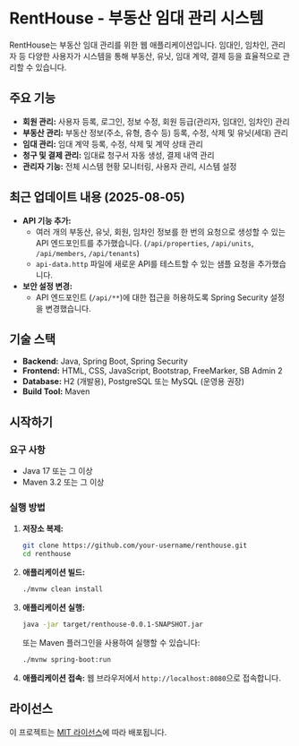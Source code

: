 # RentHouse - 부동산 임대 관리 시스템

RentHouse는 부동산 임대 관리를 위한 웹 애플리케이션입니다. 임대인, 임차인, 관리자 등 다양한 사용자가 시스템을 통해 부동산, 유닛, 임대 계약, 결제 등을 효율적으로 관리할 수 있습니다.

## 주요 기능

- **회원 관리:** 사용자 등록, 로그인, 정보 수정, 회원 등급(관리자, 임대인, 임차인) 관리
- **부동산 관리:** 부동산 정보(주소, 유형, 층수 등) 등록, 수정, 삭제 및 유닛(세대) 관리
- **임대 관리:** 임대 계약 등록, 수정, 삭제 및 계약 상태 관리
- **청구 및 결제 관리:** 임대료 청구서 자동 생성, 결제 내역 관리
- **관리자 기능:** 전체 시스템 현황 모니터링, 사용자 관리, 시스템 설정

## 최근 업데이트 내용 (2025-08-05)

- **API 기능 추가:**
    - 여러 개의 부동산, 유닛, 회원, 임차인 정보를 한 번의 요청으로 생성할 수 있는 API 엔드포인트를 추가했습니다. (`/api/properties`, `/api/units`, `/api/members`, `/api/tenants`)
    - `api-data.http` 파일에 새로운 API를 테스트할 수 있는 샘플 요청을 추가했습니다.
- **보안 설정 변경:**
    - API 엔드포인트 (`/api/**`)에 대한 접근을 허용하도록 Spring Security 설정을 변경했습니다.

## 기술 스택

- **Backend:** Java, Spring Boot, Spring Security
- **Frontend:** HTML, CSS, JavaScript, Bootstrap, FreeMarker, SB Admin 2
- **Database:** H2 (개발용), PostgreSQL 또는 MySQL (운영용 권장)
- **Build Tool:** Maven

## 시작하기

### 요구 사항

- Java 17 또는 그 이상
- Maven 3.2 또는 그 이상

### 실행 방법

1.  **저장소 복제:**
    ```bash
    git clone https://github.com/your-username/renthouse.git
    cd renthouse
    ```

2.  **애플리케이션 빌드:**
    ```bash
    ./mvnw clean install
    ```

3.  **애플리케이션 실행:**
    ```bash
    java -jar target/renthouse-0.0.1-SNAPSHOT.jar
    ```
    또는 Maven 플러그인을 사용하여 실행할 수 있습니다:
    ```bash
    ./mvnw spring-boot:run
    ```

4.  **애플리케이션 접속:**
    웹 브라우저에서 `http://localhost:8080`으로 접속합니다.

## 라이선스

이 프로젝트는 [MIT 라이선스](LICENSE)에 따라 배포됩니다.
